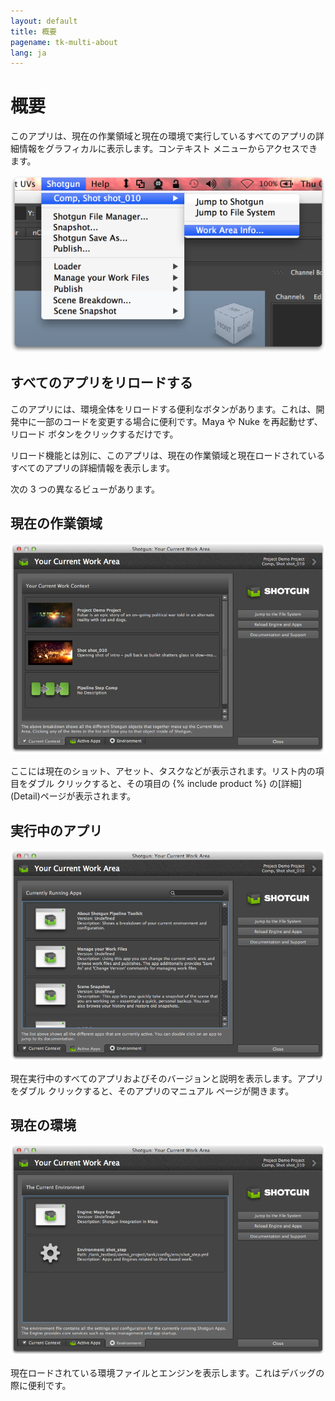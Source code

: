 ```yaml
---
layout: default
title: 概要
pagename: tk-multi-about
lang: ja
---
```


# 概要

このアプリは、現在の作業領域と現在の環境で実行しているすべてのアプリの詳細情報をグラフィカルに表示します。コンテキスト メニューからアクセスできます。

![スクリーンショット](../images/apps/multi-about-menu.png)

## すべてのアプリをリロードする

このアプリには、環境全体をリロードする便利なボタンがあります。これは、開発中に一部のコードを変更する場合に便利です。Maya や Nuke を再起動せず、リロード ボタンをクリックするだけです。

リロード機能とは別に、このアプリは、現在の作業領域と現在ロードされているすべてのアプリの詳細情報を表示します。

次の 3 つの異なるビューがあります。

## 現在の作業領域

![スクリーンショット](../images/apps/multi-about-about1.png)

ここには現在のショット、アセット、タスクなどが表示されます。リスト内の項目をダブル クリックすると、その項目の {% include product %} の[詳細] (Detail)ページが表示されます。

## 実行中のアプリ

![スクリーンショット](../images/apps/multi-about-about2.png)

現在実行中のすべてのアプリおよびそのバージョンと説明を表示します。アプリをダブル クリックすると、そのアプリのマニュアル ページが開きます。

## 現在の環境

![スクリーンショット](../images/apps/multi-about-about3.png)

現在ロードされている環境ファイルとエンジンを表示します。これはデバッグの際に便利です。
